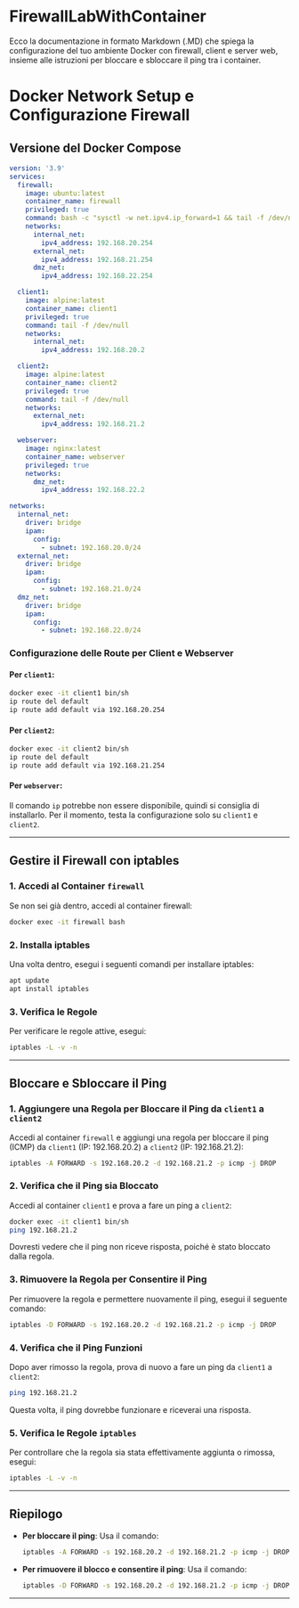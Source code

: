 # FirewallLabWithContainer

Ecco la documentazione in formato Markdown (.MD) che spiega la configurazione del tuo ambiente Docker con firewall, client e server web, insieme alle istruzioni per bloccare e sbloccare il ping tra i container.

# Docker Network Setup e Configurazione Firewall

## Versione del Docker Compose
```yaml
version: '3.9'
services:
  firewall:
    image: ubuntu:latest
    container_name: firewall
    privileged: true
    command: bash -c "sysctl -w net.ipv4.ip_forward=1 && tail -f /dev/null"
    networks:
      internal_net:
        ipv4_address: 192.168.20.254
      external_net:
        ipv4_address: 192.168.21.254
      dmz_net:
        ipv4_address: 192.168.22.254

  client1:
    image: alpine:latest
    container_name: client1
    privileged: true
    command: tail -f /dev/null
    networks:
      internal_net:
        ipv4_address: 192.168.20.2

  client2:
    image: alpine:latest
    container_name: client2
    privileged: true
    command: tail -f /dev/null
    networks:
      external_net:
        ipv4_address: 192.168.21.2

  webserver:
    image: nginx:latest
    container_name: webserver
    privileged: true
    networks:
      dmz_net:
        ipv4_address: 192.168.22.2

networks:
  internal_net:
    driver: bridge
    ipam:
      config:
        - subnet: 192.168.20.0/24
  external_net:
    driver: bridge
    ipam:
      config:
        - subnet: 192.168.21.0/24
  dmz_net:
    driver: bridge
    ipam:
      config:
        - subnet: 192.168.22.0/24
```

### Configurazione delle Route per Client e Webserver

#### Per `client1`:
```bash
docker exec -it client1 bin/sh
ip route del default
ip route add default via 192.168.20.254
```

#### Per `client2`:
```bash
docker exec -it client2 bin/sh
ip route del default
ip route add default via 192.168.21.254
```

#### Per `webserver`:
Il comando `ip` potrebbe non essere disponibile, quindi si consiglia di installarlo. Per il momento, testa la configurazione solo su `client1` e `client2`.

---

## Gestire il Firewall con iptables

### 1. Accedi al Container `firewall`
Se non sei già dentro, accedi al container firewall:
```bash
docker exec -it firewall bash
```

### 2. Installa iptables
Una volta dentro, esegui i seguenti comandi per installare iptables:
```bash
apt update
apt install iptables
```

### 3. Verifica le Regole
Per verificare le regole attive, esegui:
```bash
iptables -L -v -n
```

---

## Bloccare e Sbloccare il Ping

### 1. Aggiungere una Regola per Bloccare il Ping da `client1` a `client2`

Accedi al container `firewall` e aggiungi una regola per bloccare il ping (ICMP) da `client1` (IP: 192.168.20.2) a `client2` (IP: 192.168.21.2):
```bash
iptables -A FORWARD -s 192.168.20.2 -d 192.168.21.2 -p icmp -j DROP
```

### 2. Verifica che il Ping sia Bloccato
Accedi al container `client1` e prova a fare un ping a `client2`:
```bash
docker exec -it client1 bin/sh
ping 192.168.21.2
```
Dovresti vedere che il ping non riceve risposta, poiché è stato bloccato dalla regola.

### 3. Rimuovere la Regola per Consentire il Ping
Per rimuovere la regola e permettere nuovamente il ping, esegui il seguente comando:
```bash
iptables -D FORWARD -s 192.168.20.2 -d 192.168.21.2 -p icmp -j DROP
```

### 4. Verifica che il Ping Funzioni
Dopo aver rimosso la regola, prova di nuovo a fare un ping da `client1` a `client2`:
```bash
ping 192.168.21.2
```
Questa volta, il ping dovrebbe funzionare e riceverai una risposta.

### 5. Verifica le Regole `iptables`
Per controllare che la regola sia stata effettivamente aggiunta o rimossa, esegui:
```bash
iptables -L -v -n
```

---

## Riepilogo

- **Per bloccare il ping**: Usa il comando:
  ```bash
  iptables -A FORWARD -s 192.168.20.2 -d 192.168.21.2 -p icmp -j DROP
  ```

- **Per rimuovere il blocco e consentire il ping**: Usa il comando:
  ```bash
  iptables -D FORWARD -s 192.168.20.2 -d 192.168.21.2 -p icmp -j DROP
  ```

---
```
